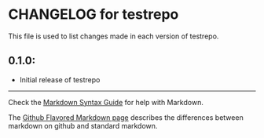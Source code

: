 # CHANGELOG for testrepo

This file is used to list changes made in each version of testrepo.

## 0.1.0:

* Initial release of testrepo

- - -
Check the [Markdown Syntax Guide](http://daringfireball.net/projects/markdown/syntax) for help with Markdown.

The [Github Flavored Markdown page](http://github.github.com/github-flavored-markdown/) describes the differences between markdown on github and standard markdown.

